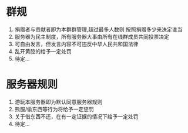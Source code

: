 # 群规
1. 捐赠者与贡献者即为本群群管理,超过最多人数则 按照捐赠多少来决定谁当<br>
2. 服务器为民主制度，所有服务器大事由所有在线群成员共同投票决定<br>
3. 可自由发言，但发言内容不可违反中华人民共和国法律<br>
4. 乱开黄腔的给予一定处罚
5. 待定...
# 服务器规则
1. 游玩本服务器即为默认同意服务器规则<br>
2. 熊服/偷东西等行为将给予一定惩罚<br>
3. 关于借东西不还，在有一定证据的情况下给予一定处罚<br>
4. 待定...
